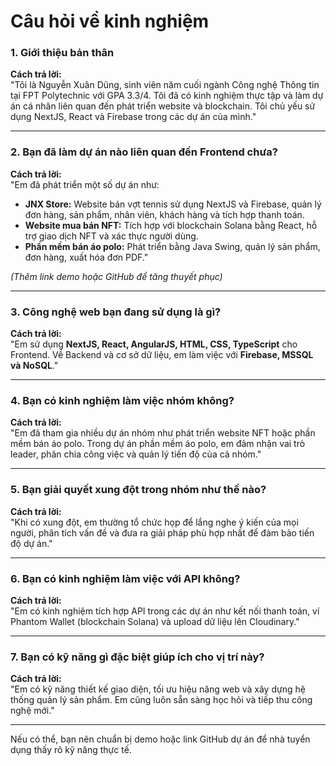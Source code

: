 # Câu hỏi về kinh nghiệm

### 1. **Giới thiệu bản thân**
**Cách trả lời:**  
"Tôi là Nguyễn Xuân Dũng, sinh viên năm cuối ngành Công nghệ Thông tin tại FPT Polytechnic với GPA 3.3/4. Tôi đã có kinh nghiệm thực tập và làm dự án cá nhân liên quan đến phát triển website và blockchain. Tôi chủ yếu sử dụng NextJS, React và Firebase trong các dự án của mình."

---

### 2. **Bạn đã làm dự án nào liên quan đến Frontend chưa?**  
**Cách trả lời:**  
"Em đã phát triển một số dự án như:  
- **JNX Store:** Website bán vợt tennis sử dụng NextJS và Firebase, quản lý đơn hàng, sản phẩm, nhân viên, khách hàng và tích hợp thanh toán.  
- **Website mua bán NFT:** Tích hợp với blockchain Solana bằng React, hỗ trợ giao dịch NFT và xác thực người dùng.  
- **Phần mềm bán áo polo:** Phát triển bằng Java Swing, quản lý sản phẩm, đơn hàng, xuất hóa đơn PDF."  

*(Thêm link demo hoặc GitHub để tăng thuyết phục)*  

---

### 3. **Công nghệ web bạn đang sử dụng là gì?**  
**Cách trả lời:**  
"Em sử dụng **NextJS, React, AngularJS, HTML, CSS, TypeScript** cho Frontend. Về Backend và cơ sở dữ liệu, em làm việc với **Firebase, MSSQL và NoSQL**."  

---

### 4. **Bạn có kinh nghiệm làm việc nhóm không?**  
**Cách trả lời:**  
"Em đã tham gia nhiều dự án nhóm như phát triển website NFT hoặc phần mềm bán áo polo. Trong dự án phần mềm áo polo, em đảm nhận vai trò leader, phân chia công việc và quản lý tiến độ của cả nhóm."

---

### 5. **Bạn giải quyết xung đột trong nhóm như thế nào?**  
**Cách trả lời:**  
"Khi có xung đột, em thường tổ chức họp để lắng nghe ý kiến của mọi người, phân tích vấn đề và đưa ra giải pháp phù hợp nhất để đảm bảo tiến độ dự án."

---

### 6. **Bạn có kinh nghiệm làm việc với API không?**  
**Cách trả lời:**  
"Em có kinh nghiệm tích hợp API trong các dự án như kết nối thanh toán, ví Phantom Wallet (blockchain Solana) và upload dữ liệu lên Cloudinary."  

---

### 7. **Bạn có kỹ năng gì đặc biệt giúp ích cho vị trí này?**  
**Cách trả lời:**  
"Em có kỹ năng thiết kế giao diện, tối ưu hiệu năng web và xây dựng hệ thống quản lý sản phẩm. Em cũng luôn sẵn sàng học hỏi và tiếp thu công nghệ mới."  

---

Nếu có thể, bạn nên chuẩn bị demo hoặc link GitHub dự án để nhà tuyển dụng thấy rõ kỹ năng thực tế.
